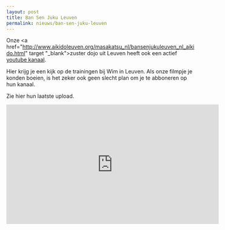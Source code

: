 ```yaml
---
layout: post
title: Ban Sen Juku Leuven
permalink: nieuws/ban-sen-juku-leuven
---
```


Onze <a href="http://www.aikidoleuven.org/masakatsu_nl/bansenjukuleuven_nl_aikido.html" target "_blank">zuster dojo uit Leuven</a> 
heeft ook een actief <a href="https://www.youtube.com/channel/UCXr9_1ZZirvV0isgxoeBxWg" target="_blank">youtube kanaal</a>.

Hier krijg je een kijk op de trainingen bij Wim in Leuven. Als onze filmpje je konden boeien, is het zeker ook geen slecht 
plan om je te abboneren op hun kanaal.

Zie hier hun laatste upload.

<iframe width="560" height="315" src="https://www.youtube.com/embed/GE7T2h2Pk4k" frameborder="0" allowfullscreen></iframe>
